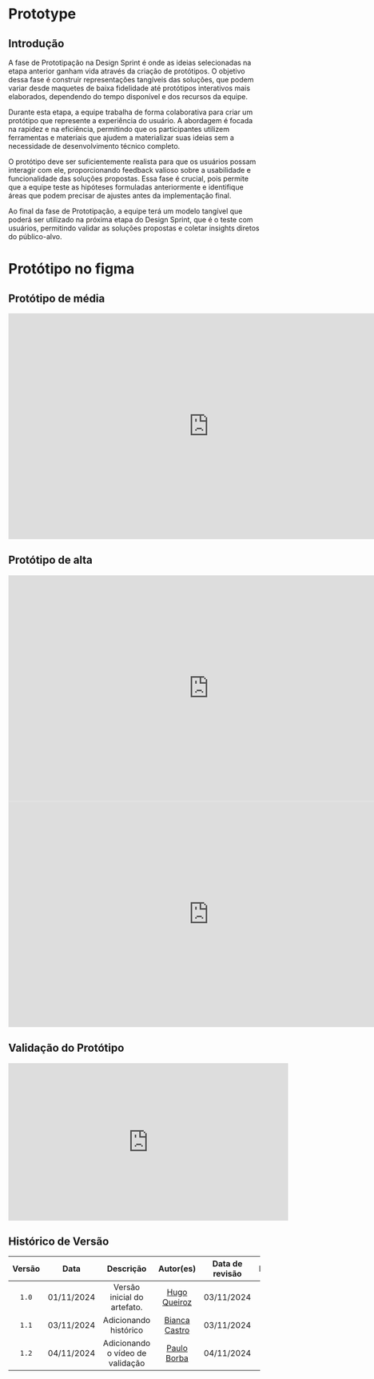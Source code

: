 # Prototype 

## Introdução

A fase de Prototipação na Design Sprint é onde as ideias selecionadas na etapa anterior ganham vida através da criação de protótipos. O objetivo dessa fase é construir representações tangíveis das soluções, que podem variar desde maquetes de baixa fidelidade até protótipos interativos mais elaborados, dependendo do tempo disponível e dos recursos da equipe.

Durante esta etapa, a equipe trabalha de forma colaborativa para criar um protótipo que represente a experiência do usuário. A abordagem é focada na rapidez e na eficiência, permitindo que os participantes utilizem ferramentas e materiais que ajudem a materializar suas ideias sem a necessidade de desenvolvimento técnico completo.

O protótipo deve ser suficientemente realista para que os usuários possam interagir com ele, proporcionando feedback valioso sobre a usabilidade e funcionalidade das soluções propostas. Essa fase é crucial, pois permite que a equipe teste as hipóteses formuladas anteriormente e identifique áreas que podem precisar de ajustes antes da implementação final.

Ao final da fase de Prototipação, a equipe terá um modelo tangível que poderá ser utilizado na próxima etapa do Design Sprint, que é o teste com usuários, permitindo validar as soluções propostas e coletar insights diretos do público-alvo.

# Protótipo no figma

## Protótipo de média

<iframe style="border: 1px solid rgba(0, 0, 0, 0.1);" width="800" height="450" src="https://embed.figma.com/design/vzBUrkmoyP3GhnEIy4eBLN/Agenda-Online?node-id=2001-2&embed-host=share" allowfullscreen></iframe>

## Protótipo de alta

<iframe style="border: 1px solid rgba(0, 0, 0, 0.1);" width="800" height="450" src="https://embed.figma.com/proto/vzBUrkmoyP3GhnEIy4eBLN/Agenda-Online?node-id=7050-1143&node-type=canvas&scaling=min-zoom&content-scaling=fixed&page-id=0%3A1&embed-host=share" allowfullscreen></iframe>

<iframe style="border: 1px solid rgba(0, 0, 0, 0.1);" width="800" height="450" src="https://embed.figma.com/design/vzBUrkmoyP3GhnEIy4eBLN/Agenda-Online?node-id=0-1&embed-host=share" allowfullscreen></iframe>

## Validação do Protótipo

<iframe width="560" height="315" src="https://www.youtube.com/embed/cibW5u6JTcA?si=PqNWuSURMGxqRB_s" title="YouTube video player" frameborder="0" allow="accelerometer; autoplay; clipboard-write; encrypted-media; gyroscope; picture-in-picture; web-share" referrerpolicy="strict-origin-when-cross-origin" allowfullscreen></iframe>

## Histórico de Versão
| Versão | Data | Descrição | Autor(es) | Data de revisão | Revisor(es) |
| :-: | :-: | :-: | :-: | :-: | :-: |
| `1.0` | 01/11/2024  | Versão inicial do artefato. | [Hugo Queiroz](https://github.com/melohugo) |03/11/2024  | [Bianca Castro](https://github.com/BiancaPatrocinio7) |
| `1.1` | 03/11/2024  | Adicionando histórico| [Bianca Castro](https://github.com/BiancaPatrocinio7) | 03/11/2024 | [Hugo Queiroz](https://github.com/melohugo) |
| `1.2` | 04/11/2024  | Adicionando o vídeo de validação| [Paulo Borba](https://github.com/paulohborba) | 04/11/2024 | [Hugo Queiroz](https://github.com/melohugo) |